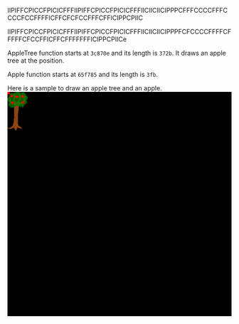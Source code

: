 IIPIFFCPICCFPICICFFFIIPIFFCPICCFPICICFFFIICIICIICIPPPCFFFCCCCFFFCCCCFCCFFFFICFFCFCFCCFFFCFFICIPPCPIIC

IIPIFFCPICCFPICICFFFIIPIFFCPICCFPICICFFFIICIICIICIPPPFCFCCCCFFFFCFFFFFCFCCFFICFFCFFFFFFFICIPPCPIICe


AppleTree function starts at `3c870e` and its length is `372b`.
It draws an apple tree at the position.

Apple function starts at `65f785` and its length is `3fb`.

Here is a sample to draw an apple tree and an apple.
![apple](../image/apple.png "apple and apple tree")
